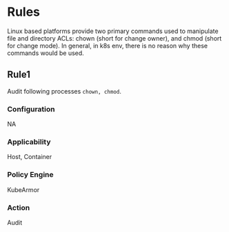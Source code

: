 # Rules
Linux based platforms provide two primary commands used to manipulate file and
directory ACLs: chown (short for change owner), and chmod (short for change
mode). In general, in k8s env, there is no reason why these commands would be
used.

## Rule1
Audit following processes `chown, chmod`.

### Configuration
NA

### Applicability
Host, Container

### Policy Engine
KubeArmor

### Action
Audit

